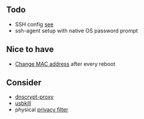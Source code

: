 ## Todo

* SSH config [see](https://github.com/drduh/config/blob/master/ssh_config)
* ssh-agent setup with native OS password prompt

## Nice to have

* [Change MAC address](https://github.com/drduh/macOS-Security-and-Privacy-Guide#wi-fi) after every reboot

## Consider 

* [dnscrypt-proxy](https://github.com/drduh/macOS-Security-and-Privacy-Guide#dnscrypt)
* [usbkill](https://github.com/hephaest0s/usbkill)
* physical [privacy filter](https://www.amazon.com/s/ref=nb_sb_noss_2?url=node%3D15782001&field-keywords=macbook)

